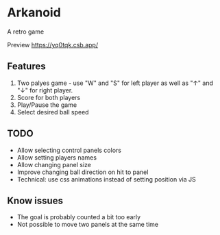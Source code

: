 # Arkanoid

A retro game

Preview https://yq0tqk.csb.app/

## Features

 1. Two palyes game - use "W" and "S" for left player as well as "↑" and "↓" for right player.
 1. Score for both players
 1. Play/Pause the game
 1. Select desired ball speed

## TODO

 - Allow selecting control panels colors
 - Allow setting players names
 - Allow changing panel size
 - Improve changing ball direction on hit to panel
 - Technical: use css animations instead of setting position via JS

## Know issues

 - The goal is probably counted a bit too early
 - Not possible to move two panels at the same time
